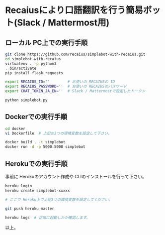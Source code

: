 Recaiusにより口語翻訳を行う簡易ボット(Slack / Mattermost用)
====

ローカル PC上での実行手順
----

```bash
git clone https://github.com/recaius/simplebot-with-recaius.git
cd simplebot-with-recaius
virtualenv . -p python3
. bin/activate
pip install flask requests

export RECAIUS_ID=''        # お使いの RECAIUSの ID
export RECAIUS_PASSWORD=''  # お使いの RECAIUSのパスワード
export CHAT_TOKEN_JA_EN=''  # Slack / Mattermostで設定したトークン

python simplebot.py
```

Dockerでの実行手順
----

```bash
cd docker
vi Dockerfile  # 上記の3つの環境変数を設定して下さい。

docker build . -t simplebot
docker run -d -p 5000:5000 simplebot
```

Herokuでの実行手順
----

事前に Herokuのアカウント作成や CLIのインストールを行って下さい。

```bash
heroku login
heroku create simplebot-xxxxx

# ここで Heroku上で上記3つの環境変数を設定してください。

git push heroku master

heroku logs  # 正常に起動したか確認します。
```


以上。
